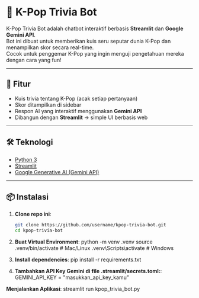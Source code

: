 # 🎵 K-Pop Trivia Bot

K-Pop Trivia Bot adalah chatbot interaktif berbasis **Streamlit** dan **Google Gemini API**.  
Bot ini dibuat untuk memberikan kuis seru seputar dunia K-Pop dan menampilkan skor secara real-time.  
Cocok untuk penggemar K-Pop yang ingin menguji pengetahuan mereka dengan cara yang fun!

---

## 🚀 Fitur
- Kuis trivia tentang K-Pop (acak setiap pertanyaan)
- Skor ditampilkan di sidebar
- Respon AI yang interaktif menggunakan **Gemini API**
- Dibangun dengan **Streamlit** → simple UI berbasis web

---

## 🛠️ Teknologi
- [Python 3](https://www.python.org/)  
- [Streamlit](https://streamlit.io/)  
- [Google Generative AI (Gemini API)](https://ai.google.dev/)  

---

## 📦 Instalasi

1. **Clone repo ini**:
   ```bash
   git clone https://github.com/username/kpop-trivia-bot.git
   cd kpop-trivia-bot

2. **Buat Virtual Environment**:
python -m venv .venv
source .venv/bin/activate   # Mac/Linux
.venv\Scripts\activate      # Windows

3. **Install dependencies**:
pip install -r requirements.txt

4. **Tambahkan API Key Gemini di file .streamlit/secrets.toml:**:
GEMINI_API_KEY = "masukkan_api_key_kamu"

**Menjalankan Aplikasi**:
streamlit run kpop_trivia_bot.py

